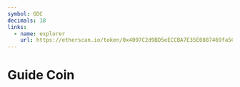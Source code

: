 ```yaml
---
symbol: GDC
decimals: 18
links:
  - name: explorer
    url: https://etherscan.io/token/0x4097C2d9BD5eECCBA7E35E0887469fa5C8B366De
---
```


# Guide Coin
